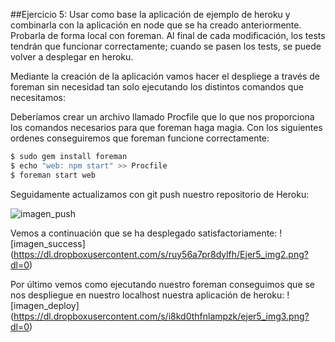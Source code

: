 ##Ejercicio 5: Usar como base la aplicación de ejemplo de heroku y combinarla con la aplicación en node que se ha creado anteriormente. Probarla de forma local con foreman. Al final de cada modificación, los tests tendrán que funcionar correctamente; cuando se pasen los tests, se puede volver a desplegar en heroku.

Mediante la creación de la aplicación vamos hacer el despliege a través de foreman sin necesidad tan solo ejecutando los distintos comandos que necesitamos:

Deberíamos crear un archivo llamado Procfile que lo que nos proporciona los comandos necesarios para que foreman haga magia. Con los siguientes ordenes conseguiremos que foreman funcione correctamente:

```sh
$ sudo gem install foreman  
$ echo "web: npm start" >> Procfile
$ foreman start web
```

Seguidamente actualizamos con git push nuestro repositorio de Heroku:

![imagen_push](https://dl.dropboxusercontent.com/s/vve7d13ucevoay8/Ejer5_img1.png?dl=0)

Vemos a continuación que se ha desplegado satisfactoriamente:
![imagen_success] (https://dl.dropboxusercontent.com/s/ruy56a7pr8dylfh/Ejer5_img2.png?dl=0)

Por último vemos como ejecutando nuestro foreman conseguimos que se nos despliegue en nuestro localhost nuestra aplicación de heroku:
![imagen_deploy] (https://dl.dropboxusercontent.com/s/i8kd0thfnlampzk/ejer5_img3.png?dl=0)


